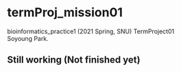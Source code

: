 # termProj_mission01
bioinformatics_practice1 (2021 Spring, SNU) TermProject01  
Soyoung Park. 

## Still working (Not finished yet)

